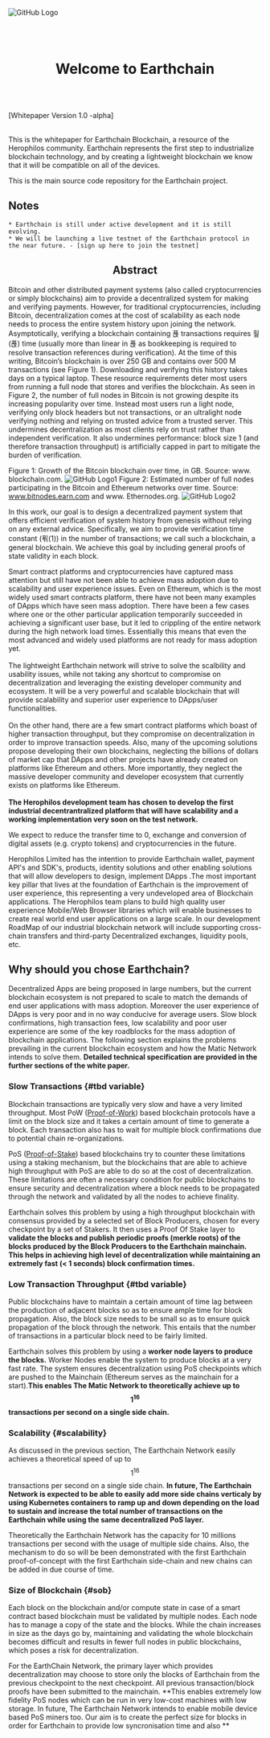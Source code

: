 
![GitHub Logo](/Images/transparent_logo.png)

<br><br>
<center>
  <h1>Welcome to Earthchain</h1>
</center>
<br><br>

[Whitepaper Version 1.0 -alpha]<br><br>

This is the whitepaper for Earthchain Blockchain, a resource of the Herophilos community.
Earthchain represents the first step to industrialize blockchain technology, and by creating a lightweight blockchain we know that it will be compatible on all of the devices. 

This is the main source code repository for the Earthchain project. 

## Notes
    * Earthchain is still under active development and it is still evolving. 
    * We will be launching a live testnet of the Earthchain protocol in the near future. - [sign up here to join the testnet]  

<center>
  <h2>Abstract</h2>
</center>

Bitcoin and other distributed payment systems (also called cryptocurrencies or
simply blockchains) aim to provide a decentralized system for making and verifying payments. However, for traditional cryptocurrencies, including Bitcoin,
decentralization comes at the cost of scalability as each node needs to process
the entire system history upon joining the network. Asymptotically, verifying
a blockchain containing 푡 transactions requires 훺(푡) time (usually more than
linear in 푡 as bookkeeping is required to resolve transaction references during
verification). At the time of this writing, Bitcoin’s blockchain is over 250 GB
and contains over 500 M transactions (see Figure 1). Downloading and verifying
this history takes days on a typical laptop.
These resource requirements deter most users from running a full node that
stores and verifies the blockchain. As seen in Figure 2, the number of full nodes
in Bitcoin is not growing despite its increasing popularity over time. Instead
most users run a light node, verifying only block headers but not transactions,
or an ultralight node verifying nothing and relying on trusted advice from a
trusted server. This undermines decentralization as most clients rely on trust
rather than independent verification. It also undermines performance: block size
1
(and therefore transaction throughput) is artificially capped in part to mitigate
the burden of verification.

Figure 1: Growth of the Bitcoin blockchain over time, in GB. Source: www.
blockchain.com.
![GitHub Logo1](/Images/1.png)
Figure 2: Estimated number of full nodes participating in the Bitcoin and
Ethereum networks over time. Source: www.bitnodes.earn.com and www.
Ethernodes.org.
![GitHub Logo2](/Images/2.png)

In this work, our goal is to design a decentralized payment system that
offers efficient verification of system history from genesis without relying on
any external advice. Specifically, we aim to provide verification time constant
(푂(1)) in the number of transactions; we call such a blockchain, a general
blockchain.
We achieve this goal by including general proofs of state validity in each
block. 

Smart contract platforms and cryptocurrencies have captured mass attention but still have not been able to achieve mass adoption due to scalability and user experience issues. Even on Ethereum, which is the most widely used smart contracts platform, there have not been many examples of DApps which have seen mass adoption. There have been a few cases where one or the other particular application temporarily succeeded in achieving a significant user base, but it led to crippling of the entire network during the high network load times. Essentially this means that even the most advanced and widely used platforms are not ready for mass adoption yet.
<br><br >
The lightweight Earthchain network will strive to solve the scalbility and usability issues, while not taking any shortcut to compromise on decentralization and leveraging the existing developer community and ecosystem.
It will be a very powerful and scalable blockchain that will provide scalability and superior user experience to DApps/user functionalities.
<br/><br/>
On the other hand, there are a few smart contract platforms which boast of higher transaction throughput, but they compromise on decentralization in order to improve transaction speeds. Also, many of the upcoming solutions propose developing their own blockchains, neglecting the billions of dollars of market cap that DApps and other projects have already created on platforms like Ethereum and others. More importantly, they neglect the massive developer community and developer ecosystem that currently exists on platforms like Ethereum.
<br><br >
<b>The Herophilos development team has chosen to develop the first industrial decentrantralized platform that will have scalability and a working implementation very soon on the test network.</b> 

We expect to reduce the transfer time to 0, exchange and conversion of digital assets (e.g. crypto tokens) and cryptocurrencies in the future. 

Herophilos Limited has the intention to provide Earthchain wallet, payment API's and SDK's, products, identity solutions and other enabling solutions that will allow developers to design, implement DApps .The most important key pillar that lives at the foundation of Earthchain is the improvement of user experience, this representing a very undeveloped area of Blockchain applications. The Herophilos team plans to build high quality user experience Mobile/Web Browser libraries which will enable businesses to create real world end user applications on a large scale. In our development RoadMap of our industrial blockchain network will include supporting cross-chain transfers and third-party Decentralized exchanges, liquidity pools, etc. 

## Why should you chose Earthchain? 

Decentralized Apps are being proposed in large numbers, but the current blockchain ecosystem is not prepared to scale to match the demands of end user applications with mass adoption. Moreover the user experience of DApps is very poor and in no way conducive for average users. Slow block confirmations, high transaction fees, low scalability and poor user experience are some of the key roadblocks for the mass adoption of blockchain applications. The following section explains the problems prevailing in the current blockchain ecosystem and how the Matic Network intends to solve them. **Detailed technical specification are provided in the further sections of the white paper.**

### Slow Transactions {#tbd variable}

Blockchain transactions are typically very slow and have a very limited throughput. Most PoW ([Proof-of-Work](https://en.wikipedia.org/wiki/Proof-of-work_system)) based blockchain protocols have a limit on the block size and it takes a certain amount of time to generate a block. Each transaction also has to wait for multiple block confirmations due to potential chain re-organizations.<br/>

PoS ([Proof-of-Stake](https://github.com/ethereum/wiki/wiki/Proof-of-Stake-FAQs#what-is-proof-of-stake)) based blockchains try to counter these limitations using a staking mechanism, but the blockchains that are able to achieve high throughput with PoS are able to do so at the cost of decentralization. These limitations are often a necessary condition for public blockchains to ensure security and decentralization where a block needs to be propagated through the network and validated by all the nodes to achieve finality.<br/>

Earthchain solves this problem by using a high throughput blockchain with consensus provided by a selected set of Block Producers, chosen for every checkpoint by a set of Stakers. It then uses a Proof Of Stake layer to **validate the blocks and publish periodic proofs (merkle roots) of the blocks produced by the Block Producers to the Earthchain mainchain. This helps in achieving high level of decentralization while maintaining an extremely fast (< 1 seconds) block confirmation times.**

### Low Transaction Throughput {#tbd variable}

Public blockchains have to maintain a certain amount of time lag between the production of adjacent blocks so as to ensure ample time for block propagation. Also, the block size needs to be small so as to ensure quick propagation of the block through the network. This entails that the number of transactions in a particular block need to be fairly limited.<br />

Earthchain solves this problem by using a **worker node layers to produce the blocks.** Worker Nodes enable the system to produce blocks at a very fast rate. The system ensures decentralization using PoS checkpoints which are pushed to the Mainchain (Ethereum serves as the mainchain for a start).**This enables The Matic Network to theoretically achieve up to $$1^{16}$$  transactions per second on a single side chain.**

### Scalability {#scalability}

As discussed in the previous section, The Earthchain Network easily achieves a theoretical speed of up to $$1^{16}$$ transactions per second on a single side chain. **In future, The Earthchain Network is expected to be able to easily add more side chains verticaly by using Kubernetes containers to ramp up and down depending on the load to sustain and increase the total number of transactions on the Earthchain while using the same decentralized PoS layer.**


Theoretically the Earthchain Network has the capacity for 10 millions transactions per second with the usage of multiple side chains. Also, the mechanism to do so will be been demonstrated with the first Earthchain proof-of-concept with the first Earthchain side-chain and new chains can be added in due course of time.

### Size of Blockchain {#sob}

Each block on the blockchain and/or compute state in case of a smart contract based blockchain must be validated by multiple nodes. Each node has to manage a copy of the state and the blocks. While the chain increases in size as the days go by, maintaining and validating the whole blockchain becomes difficult and results in fewer full nodes in public blockchains, which poses a risk for decentralization.<br/>

For the EarthChain Network, the primary layer which provides decentralization may choose to store only the blocks of Earthchain from the previous checkpoint to the next checkpoint. All previous transaction/block proofs have been submitted to the mainchain. **This enables extremely low fidelity PoS nodes which can be run in very low-cost machines with low storage. In future, The Earthchain Network intends to enable mobile device based PoS miners too. Our aim is to create the perfect size for blocks in order for Earthchain to provide low syncronisation time and also **